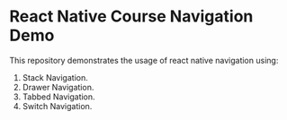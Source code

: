 # React Native Course Navigation Demo
This repository demonstrates the usage of react native navigation using:
1. Stack Navigation.
2. Drawer Navigation.
3. Tabbed Navigation.
4. Switch Navigation.
